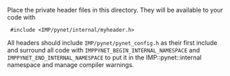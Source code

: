 Place the private header files in this directory. They will be
available to your code with

     #include <IMP/pynet/internal/myheader.h>

All headers should include `IMP/pynet/pynet_config.h` as their
first include and surround all code with `IMPPYNET_BEGIN_INTERNAL_NAMESPACE`
and `IMPPYNET_END_INTERNAL_NAMESPACE` to put it in the
IMP::pynet::internal namespace and manage compiler warnings.
